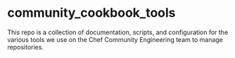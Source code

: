 # community_cookbook_tools

This repo is a collection of documentation, scripts, and configuration for the various tools we use on the Chef Community Engineering team to manage repositories.
